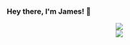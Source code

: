 ### Hey there, I'm James! 👋

<!--
    **nitro721/nitro721** is a ✨ _special_ ✨ repository because its `README.md` (this file) appears on your GitHub profile.

    Here are some ideas to get you started:

    - 🔭 I’m currently working on ...
    - 🌱 I’m currently learning ...
    - 👯 I’m looking to collaborate on ...
    - 🤔 I’m looking for help with ...
    - 💬 Ask me about ...
    - 📫 How to reach me: ...
    - 😄 Pronouns: ...
    - ⚡ Fun fact: ...
-->

<p align="center">
    <img border="0" src="https://github-readme-stats.vercel.app/api?count_private=true&show_icons=true&theme=github_dark&username=nitro721" /><br />
    <img border="0" src="https://github-readme-stats.vercel.app/api/top-langs/?theme=github_dark&username=nitro721" />
</p>